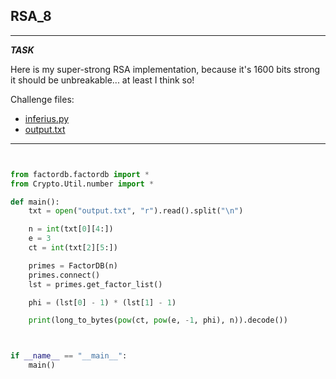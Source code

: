 
## RSA_8

---

**_TASK_**

Here is my super-strong RSA implementation, because it's 1600 bits strong it should be unbreakable... at least I think so!

Challenge files:
  - [inferius.py](https://cryptohack.org/static/challenges/inferius_e85eea9b19cd68aa71ce850918302bad.py)
  - [output.txt](https://cryptohack.org/static/challenges/output_4b843d94b6196df152219c3165b9347f.txt)

---

```python


from factordb.factordb import *
from Crypto.Util.number import *

def main():
    txt = open("output.txt", "r").read().split("\n")

    n = int(txt[0][4:])
    e = 3
    ct = int(txt[2][5:])

    primes = FactorDB(n)
    primes.connect()
    lst = primes.get_factor_list()

    phi = (lst[0] - 1) * (lst[1] - 1)

    print(long_to_bytes(pow(ct, pow(e, -1, phi), n)).decode())



if __name__ == "__main__":
    main()


```
